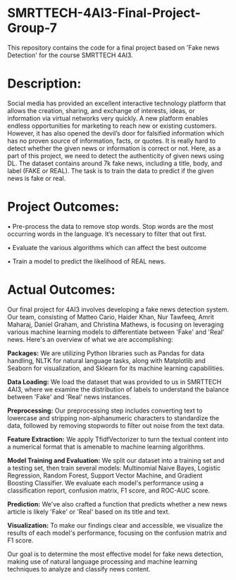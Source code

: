 # SMRTTECH-4AI3-Final-Project-Group-7
This repository contains the code for a final project based on 'Fake news Detection' for the course SMRTTECH 4AI3.
# Description:
Social media has provided an excellent interactive technology platform that
allows the creation, sharing, and exchange of interests, ideas, or information via
virtual networks very quickly. A new platform enables endless opportunities for
marketing to reach new or existing customers. However, it has also opened the
devil’s door for falsified information which has no proven source of
information, facts, or quotes. It is really hard to detect whether the given news
or information is correct or not. Here, as a part of this project, we need to detect
the authenticity of given news using DL.
The dataset contains around 7k fake news, including a title, body, and label
(FAKE or REAL). The task is to train the data to predict if the given news is
fake or real.
# Project Outcomes:
• Pre-process the data to remove stop words. Stop words are the most occurring words in the language. It’s necessary to filter that out first.

• Evaluate the various algorithms which can affect the best outcome

• Train a model to predict the likelihood of REAL news.

# Actual Outcomes:
Our final project for 4AI3 involves developing a fake news detection system. Our team, consisting of Matteo Cario, Haider Khan, Nur Tawfeeq, Amrit Maharaj, Daniel Graham, and Christina Mathews, is focusing on leveraging various machine learning models to differentiate between 'Fake' and 'Real' news. Here's an overview of what we are accomplishing:

**Packages:** We are utilizing Python libraries such as Pandas for data handling, NLTK for natural language tasks, along with Matplotlib and Seaborn for visualization, and Sklearn for its machine learning capabilities.

**Data Loading:** We load the dataset that was provided to us in SMRTTECH 4AI3, where we examine the distribution of labels to understand the balance between 'Fake' and 'Real' news instances.

**Preprocessing:** Our preprocessing step includes converting text to lowercase and stripping non-alphanumeric characters to standardize the data, followed by removing stopwords to filter out noise from the text data.

**Feature Extraction:** We apply TfidfVectorizer to turn the textual content into a numerical format that is amenable to machine learning algorithms.

**Model Training and Evaluation:** We split our dataset into a training set and a testing set, then train several models: Multinomial Naive Bayes, Logistic Regression, Random Forest, Support Vector Machine, and Gradient Boosting Classifier. We evaluate each model's performance using a classification report, confusion matrix, F1 score, and ROC-AUC score.

**Prediction:** We've also crafted a function that predicts whether a new news article is likely 'Fake' or 'Real' based on its title and text.

**Visualization:** To make our findings clear and accessible, we visualize the results of each model's performance, focusing on the confusion matrix and F1 score.

Our goal is to determine the most effective model for fake news detection, making use of natural language processing and machine learning techniques to analyze and classify news content.





